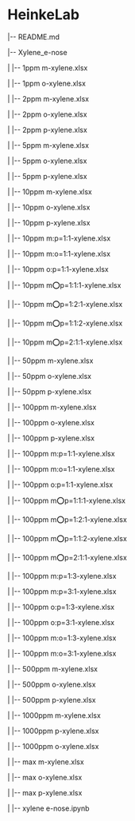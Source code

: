 # HeinkeLab

|-- README.md

|-- Xylene_e-nose

|   |-- 1ppm m-xylene.xlsx

|   |-- 1ppm o-xylene.xlsx

|   |-- 2ppm m-xylene.xlsx

|   |-- 2ppm o-xylene.xlsx

|   |-- 2ppm p-xylene.xlsx

|   |-- 5ppm m-xylene.xlsx

|   |-- 5ppm o-xylene.xlsx

|   |-- 5ppm p-xylene.xlsx

|   |-- 10ppm m-xylene.xlsx

|   |-- 10ppm o-xylene.xlsx

|   |-- 10ppm p-xylene.xlsx

|   |-- 10ppm m:p=1:1-xylene.xlsx

|   |-- 10ppm m:o=1:1-xylene.xlsx

|   |-- 10ppm o:p=1:1-xylene.xlsx

|   |-- 10ppm m:o:p=1:1:1-xylene.xlsx

|   |-- 10ppm m:o:p=1:2:1-xylene.xlsx

|   |-- 10ppm m:o:p=1:1:2-xylene.xlsx

|   |-- 10ppm m:o:p=2:1:1-xylene.xlsx

|   |-- 50ppm m-xylene.xlsx

|   |-- 50ppm o-xylene.xlsx

|   |-- 50ppm p-xylene.xlsx

|   |-- 100ppm m-xylene.xlsx

|   |-- 100ppm o-xylene.xlsx

|   |-- 100ppm p-xylene.xlsx

|   |-- 100ppm m:p=1:1-xylene.xlsx

|   |-- 100ppm m:o=1:1-xylene.xlsx

|   |-- 100ppm o:p=1:1-xylene.xlsx

|   |-- 100ppm m:o:p=1:1:1-xylene.xlsx

|   |-- 100ppm m:o:p=1:2:1-xylene.xlsx

|   |-- 100ppm m:o:p=1:1:2-xylene.xlsx

|   |-- 100ppm m:o:p=2:1:1-xylene.xlsx

|   |-- 100ppm m:p=1:3-xylene.xlsx

|   |-- 100ppm m:p=3:1-xylene.xlsx

|   |-- 100ppm o:p=1:3-xylene.xlsx

|   |-- 100ppm o:p=3:1-xylene.xlsx

|   |-- 100ppm m:o=1:3-xylene.xlsx

|   |-- 100ppm m:o=3:1-xylene.xlsx

|   |-- 500ppm m-xylene.xlsx

|   |-- 500ppm o-xylene.xlsx

|   |-- 500ppm p-xylene.xlsx

|   |-- 1000ppm m-xylene.xlsx

|   |-- 1000ppm p-xylene.xlsx

|   |-- 1000ppm o-xylene.xlsx

|   |-- max m-xylene.xlsx

|   |-- max o-xylene.xlsx

|   |-- max p-xylene.xlsx

|   |-- xylene e-nose.ipynb

